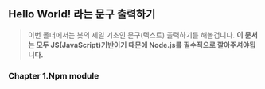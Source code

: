 ## Hello World! 라는 문구 출력하기
> 이번 폴더에서는 봇의 제일 기초인 문구(텍스트) 출력하기를 해볼겁니다.
>**이 문서는 모두 JS(JavaScript)기반이기 때문에 Node.js를 필수적으로 깔아주셔야됩니다.**
### Chapter 1.Npm module

